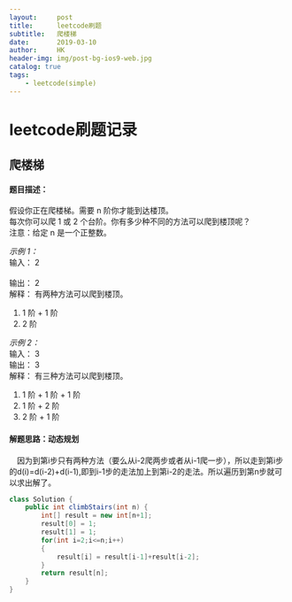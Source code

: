 ```yaml
---
layout:     post
title:      leetcode刷题
subtitle:   爬楼梯
date:       2019-03-10
author:     HK
header-img: img/post-bg-ios9-web.jpg
catalog: true
tags:
    - leetcode(simple)
---
```

# leetcode刷题记录
## 爬楼梯

#### 题目描述：
假设你正在爬楼梯。需要 n 阶你才能到达楼顶。<br>
每次你可以爬 1 或 2 个台阶。你有多少种不同的方法可以爬到楼顶呢？<br>
注意：给定 n 是一个正整数。<br>

*示例 1：*<br>
输入： 2<br><br>
输出： 2<br>
解释： 有两种方法可以爬到楼顶。<br>
1.  1 阶 + 1 阶<br>
2.  2 阶<br>

*示例 2：*<br>
输入： 3<br>
输出： 3<br>
解释： 有三种方法可以爬到楼顶。<br>
1.  1 阶 + 1 阶 + 1 阶<br>
2.  1 阶 + 2 阶<br>
3.  2 阶 + 1 阶<br>

#### 解题思路：动态规划
　因为到第i步只有两种方法（要么从i-2爬两步或者从i-1爬一步），所以走到第i步的d(i)=d(i-2)+d(i-1),即到i-1步的走法加上到第i-2的走法。所以遍历到第n步就可以求出解了。

```java
class Solution {
    public int climbStairs(int n) {
        int[] result = new int[n+1];
        result[0] = 1;
        result[1] = 1;
        for(int i=2;i<=n;i++)
        {
            result[i] = result[i-1]+result[i-2];
        }
        return result[n];
    }
}
```
